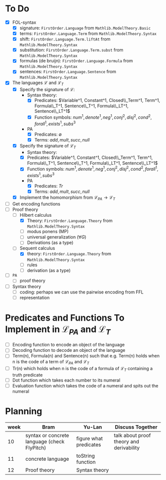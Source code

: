 # To Do
- [x] FOL-syntax
  - [X] signature: `FirstOrder.Language` from `Mathlib.ModelTheory.Basic`
  - [X] terms: `FirstOrder.Language.Term` from `Mathlib.ModelTheory.Syntax`
  - [X] shift: `FirstOrder.Language.Term.liftAt` from `Mathlib.ModelTheory.Syntax`
  - [X] substitution: `FirstOrder.Language.Term.subst` from `Mathlib.ModelTheory.Syntax`
  - [X] formulas (de bruijn): `FirstOrder.Language.Formula` from `Mathlib.ModelTheory.Syntax`
  - [X] sentences: `FirstOrder.Language.Sentence` from `Mathlib.ModelTheory.Syntax`
- [X] The languages $\mathcal{L}$ and $\mathcal{L}_T$
  - [X] Specify the signature of $\mathcal{L}$:
    - Syntax theory:   
      - [X] Predicates: $Variable^1, Constant^1, Closed\\_Term^1, Term^1, Formula\\_T^1, Sentence\\_T^1, Formula\\_LT^1, Sentence\\_LT^1$
      - [X] Function symbols: $num^1, denote^1, neg^1, conj^2, disj^2, cond^2, forall^1, exists^1, subs^3$
    - PA
      - [x] Predicates: $\emptyset$
      - [X] Terms: $add,mult,succ,null$ 
  - [X] Specify the signature of $\mathcal{L}_T$
      - Syntax theory:   
      - [X] Predicates: $Variable^1, Constant^1, Closed\\_Term^1, Term^1, Formula\\_T^1, Sentence\\_T^1, Formula\\_LT^1, Sentence\\_LT^1$
      - [X] Function symbols: $num^1, denote^1, neg^1, conj^2, disj^2, cond^2, forall^1, exists^1, subs^3$
    - PA
      - [x] Predicates: $Tr$
      - [X] Terms: $add,mult,succ,null$ 
  - [X] Implement the homomorphism from $\mathcal{L}_{PA}\to \mathcal{L}_T$
- [ ] Get encoding functions
- [ ] Proof theory
  - [ ] Hilbert calculus
    - [X] Theory: `FirstOrder.Language.Theory` from `Mathlib.ModelTheory.Syntax`
    - [ ] modus ponens (MP)
    - [ ] universal generalization ($\forall G$)
    - [ ] Derivations (as a type)
  - [ ] Sequent calculus
    - [X] theory: `FirstOrder.Language.Theory` from `Mathlib.ModelTheory.Syntax`
    - [ ] rules
    - [ ] derivation (as a type)
- [ ] $\texttt{PA}$
  - [ ] proof theory
- [ ] Syntax theory
  - [ ] coding: perhaps we can use the pairwise encoding from FFL
  - [ ] representation
     
# Predicates and Functions To Implement in $\mathcal{L}_{PA}$ and $\mathcal{L}_T$
- [ ] Encoding function to encode an object of the language
- [ ] Decoding function to decode an object of the language
- [ ] Term(n), Formula(n) and Sentence(n) such that e.g. Term(n) holds when n is the code of a term of $\mathcal{L}_{PA}$ and $\mathcal{L}_T$
- [ ] Tr(n) which holds when n is the code of a formula of $\mathcal{L}_{T}$ containing a truth predicate 
- [ ] Dot function which takes each number to its numeral
- [ ] Evaluation function which takes the code of a numeral and spits out the numeral
     
# Planning
| week | Bram | Yu-Lan | Discuss Together |
|---|---|---|---|
| 10 | syntax or concrete  language (check FlyPitch) | figure what predicates | talk about proof theory and derivability |
| 11 | concrete language  | toString function |  |
| 12 | Proof theory | Syntax theory |  |
